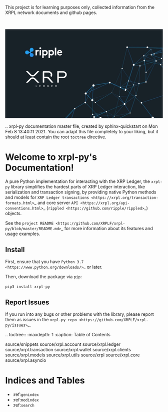 This project is for learning purposes only, collected information from the XRPL network documents and github pages.

<br>

[![MasterHead](https://github.com/Flow-matic/xrpl-ledger-with-python/blob/main/images/xrp_ledger.png?raw=true)]()

.. xrpl-py documentation master file, created by
   sphinx-quickstart on Mon Feb  8 13:40:11 2021.
   You can adapt this file completely to your liking, but it should at least
   contain the root `toctree` directive.

Welcome to xrpl-py's Documentation!
===================================

A pure Python implementation for interacting with the XRP Ledger, the ``xrpl-py`` library simplifies the hardest parts of XRP Ledger interaction, like serialization and transaction signing, by providing native Python methods and models for `XRP Ledger transactions <https://xrpl.org/transaction-formats.html>`_ and core server `API <https://xrpl.org/api-conventions.html>`_ (`rippled <https://github.com/ripple/rippled>`_) objects.


See the `project README <https://github.com/XRPLF/xrpl-py/blob/master/README.md>`_ for more information about its features and usage examples.



Install
--------------
First, ensure that you have `Python 3.7 <https://www.python.org/downloads/>`_ or later.

Then, download the package via ``pip``:

``pip3 install xrpl-py``

Report Issues
--------------

If you run into any bugs or other problems with the library, please report them as issues in the `xrpl-py repo <https://github.com/XRPLF/xrpl-py/issues>`_.

.. toctree::
   :maxdepth: 1
   :caption: Table of Contents

   source/snippets
   source/xrpl.account
   source/xrpl.ledger
   source/xrpl.transaction
   source/xrpl.wallet
   source/xrpl.clients
   source/xrpl.models
   source/xrpl.utils
   source/xrpl
   source/xrpl.core
   source/xrpl.asyncio


Indices and Tables
==================

* :ref:`genindex`
* :ref:`modindex`
* :ref:`search`

